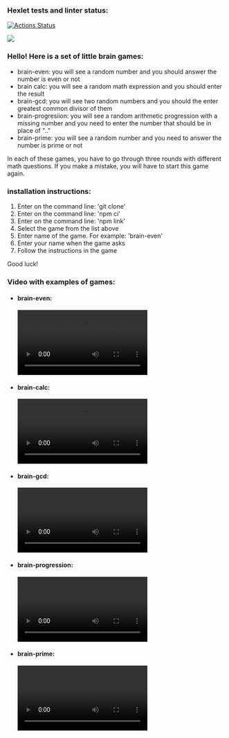 ### Hexlet tests and linter status:
[![Actions Status](https://github.com/Elanieli/frontend-project-44/workflows/hexlet-check/badge.svg)](https://github.com/Elanieli/frontend-project-44/actions)

<a href="https://codeclimate.com/github/Elanieli/frontend-project-44/maintainability"><img src="https://api.codeclimate.com/v1/badges/54354022d6a8dd8cb3ea/maintainability" /></a>

<p> 
<h3>Hello! Here is a set of little brain games:</h3>
<ul>
<li>brain-even: you will see a random number and you should answer the number is even or not </li>
<li>brain calc: you will see a random math expression and you should enter the result </li>
<li>brain-gcd: you will see two random numbers and you should the enter greatest common divisor of them </li>
<li>brain-progresiion: you will see a random arithmetic progression with a missing number and you need to enter the number that should be in place of ".." </li>
<li>brain-prime: you will see a random number and you need to answer the number is prime or not </li>
</ul>

In each of these games, you have to go through three rounds with different math questions. If you make a mistake, you will have to start this game again.

<h3>installation instructions:</h3>
<ol>
<li>Enter on the command line: 'git clone'</li>
<li>Enter on the command line: 'npm ci'</li>
<li>Enter on the command line: 'npm link'</li>
<li>Select the game from the list above</li>
<li>Enter name of the game. For example: 'brain-even'</li>
<li>Enter your name when the game asks</li>
<li>Follow the instructions in the game</li>
</ol>

Good luck! 
</p>

<h3>Video with examples of games:</h3>

<ul>
<li><h4>brain-even:</h4>
<video controls>
<source src="https://asciinema.org/a/543382" type="video/cast">
</video> 
</li>

<li><h4>brain-calc:</h4>
<video controls>
<source src="https://asciinema.org/a/v6V755YV7MOzPq5JpyK84U3l7" type="video/cast">
</video>
</li>

<li><h4>brain-gcd:</h4>
<video controls>
<source src="https://asciinema.org/a/HR4LKDZ3kYpWWsdU3Tu6x7h1C" type="video/cast">
</video>
</li>

<li><h4>brain-progression:</h4>
<video controls>
<source src="https://asciinema.org/a/U4dwCP5PZW4hjIGTPgo3ixitK" type="video/cast">
</video>
</li>

<li><h4>brain-prime:</h4>
<video controls>
<source src="https://asciinema.org/a/tHTeDotvOhdSCBXqU3iN61rHe" type="video/cast">
</video>
</li>
</ul>